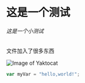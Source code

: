 # 这是一个测试

###### 这是一个小测试

文件加入了很多东西


![Image of Yaktocat](https://octodex.github.com/images/yaktocat.png)

```javascript
var myVar = "hello,world!";
```
